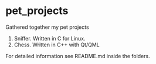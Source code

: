 # pet_projects
Gathered together my pet projects
1) Sniffer. Written in C for Linux.
2) Chess. Written in C++ with Qt/QML

For detailed information see README.md inside the folders.
